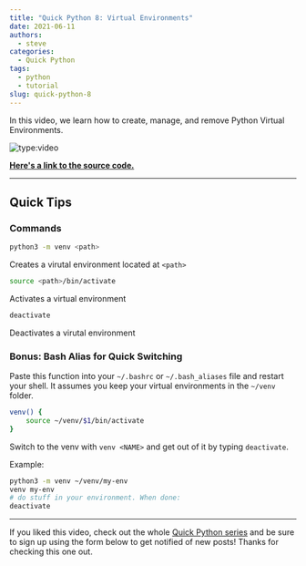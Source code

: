```yaml
---
title: "Quick Python 8: Virtual Environments"
date: 2021-06-11
authors:
  - steve
categories:
  - Quick Python
tags:
  - python
  - tutorial
slug: quick-python-8
---
```


In this video, we learn how to create, manage, and remove Python Virtual Environments.

<!-- more -->

![type:video](https://www.youtube.com/embed/O5rH_fsOOJM)

**[Here's a link to the source code.](https://github.com/pagekeysolutions/education/tree/master/Quick_Python/08_Installing_Packages)**

-----

## Quick Tips

### Commands

```bash
python3 -m venv <path>
```

Creates a virutal environment located at `<path>`

```bash
source <path>/bin/activate
```

Activates a virtual environment

```bash
deactivate
```

Deactivates a virutal environment

### Bonus: Bash Alias for Quick Switching

Paste this function into your `~/.bashrc` or `~/.bash_aliases` file and restart your shell. It assumes you keep your virtual environments in the `~/venv` folder.

```bash
venv() {
    source ~/venv/$1/bin/activate
}
```

Switch to the venv with `venv <NAME>` and get out of it by typing `deactivate`.

Example:

```bash
python3 -m venv ~/venv/my-env
venv my-env
# do stuff in your environment. When done:
deactivate
```

-----

If you liked this video, check out the whole [Quick Python series](/category/quick-python) and be sure to sign up using the form below to get notified of new posts! Thanks for checking this one out.